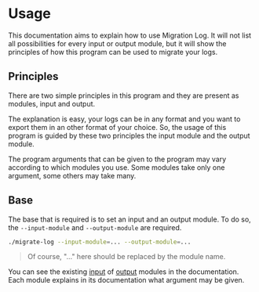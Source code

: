 # Usage

This documentation aims to explain how to use Migration Log.
It will not list all possibilities for every input or output module, but it will
show the principles of how this program can be used to migrate your logs.

## Principles

There are two simple principles in this program and they are present as modules,
input and output.

The explanation is easy, your logs can be in any format and you want to export
them in an other format of your choice. So, the usage of this program is guided
by these two principles the input module and the output module.

The program arguments that can be given to the program may vary according to
which modules you use. Some modules take only one argument, some others may take
many.

## Base

The base that is required is to set an input and an output module. To do so, the
`--input-module` and `--output-module` are required.

```bash
./migrate-log --input-module=... --output-module=...
```

> Of course, "..." here should be replaced by the module name.

You can see the existing
[input](https://github.com/anthonybocci/migrate-log/tree/master/doc/input_modules) of
[output](https://github.com/anthonybocci/migrate-log/tree/master/doc/output_modules)
modules in the documentation.
Each module explains in its documentation what argument may be given.

